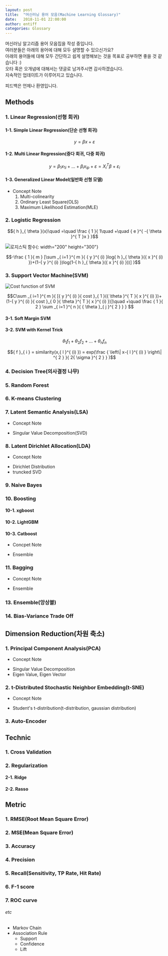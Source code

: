 ```yaml
---
layout: post
title:  "머신러닝 용어 모음(Machine Learning Glossary)"
date:   2018-11-01 22:00:00
author: entiff
categories: Glossary
---
```


머신러닝 알고리즘 용어 모음집을 작성 중입니다.  
여러분들은 아래의 용어에 대해 모두 설명할 수 있으신가요?  
아래의 용어들에 대해 모두 간단하고 쉽게 설명해보는 것을 목표로 공부하면 좋을 것 같습니다 :)  
오타 혹은 오개념에 대해서는 댓글로 남겨주시면 감사하겠습니다.  
지속적인 업데이트가 이루어지고 있습니다.  

피드백은 언제나 환영입니다.

## Methods

### 1. Linear Regression(선형 회귀)

#### 1-1. Simple Linear Regression(단순 선형 회귀)

$$ y = \beta x + \varepsilon $$

#### 1-2. Multi Linear Regression(중다 회귀, 다중 회귀)

$$ y = { \beta  }_{ 1 }{ x }_{ 1i } + ... + { \beta  }_{ i }{ x }_{ ip } + \varepsilon = { X }_{ i }^{ T }\beta + { \varepsilon  }_{ i } $$

#### 1-3. Generalized Linear Model(일반화 선형 모델)

* Concept Note
  1. Multi-colinearity
  2. Ordinary Least Square(OLS)
  3. Maximum Likelihood Estimation(MLE)

### 2. Logistic Regression

$${ h }_{ \theta  }(x)\quad =\quad \frac { 1 }{ 1\quad +\quad { e }^{ -{ \theta  }^{ T }x } }$$

![로지스틱 함수](https://upload.wikimedia.org/wikipedia/commons/thumb/8/88/Logistic-curve.svg/480px-Logistic-curve.svg.png){: width="200" height="300"}

$$-\frac { 1 }{ m } [\sum _{ i=1 }^{ m }{ { y }^{ (i) }log{ h }_{ \theta  }({ x }^{ (i) })+(1-{ y }^{ (i) })log(1-{ h }_{ \theta  }({ x }^{ (i) }))] }$$

### 3. Support Vector Machine(SVM)

![Cost function of SVM](http://www.holehouse.org/mlclass/12_Support_Vector_Machines_files/Image%20[12].png)

$$C\sum _{ i=1 }^{ m }{ [{ y }^{ (i) }{ cost }_{ 1 }({ \theta  }^{ T }{ x }^{ (i) })+(1-{ y }^{ (i) }{ cost }_{ 0 }{ \theta  }^{ T }{ x }^{ (i) })]\quad +\quad \frac { 1 }{ 2 } \sum _{ i=1 }^{ n }{ { \theta  }_{ j }^{ 2 } }  } $$

#### 3-1. Soft Margin SVM

#### 3-2. SVM with Kernel Trick

$${ \theta  }_{ 1 }{ f }_{ 1 }+{ \theta  }_{ 2 }{ f }_{ 2 }+...+{ \theta  }_{ n }{ f }_{ n }$$

$${ f }_{ i } = similarity(x,{ l }^{ (i) }) = exp(\frac { \left\| x-{ l }^{ (i) } \right\| ^{ 2 } }{ 2{ \sigma  }^{ 2 } } )$$

### 4. Decision Tree(의사결정 나무)

### 5. Random Forest

### 6. K-means Clustering

### 7. Latent Semantic Analysis(LSA)

* Concept Note
 - Singular Value Decomposition(SVD)

### 8. Latent Dirichlet Allocation(LDA)

* Concept Note
 - Dirichlet Distribution
 - truncked SVD

### 9. Naive Bayes

### 10. Boosting

#### 10-1. xgboost
#### 10-2. LightGBM
#### 10-3. Catboost

* Concpet Note
 - Ensemble

### 11. Bagging

* Concept Note
 - Ensemble

### 13. Ensemble(앙상블)

### 14. Bias-Variance Trade Off

## Dimension Reduction(차원 축소)

### 1. Principal Component Analysis(PCA)

* Concept Note
 - Singular Value Decomposition
 - Eigen Value, Eigen Vector

### 2. t-Distributed Stochastic Neighbor Embedding(t-SNE)

* Concept Note
 - Student's t-distribution(t-distribution, gaussian distribution)

### 3. Auto-Encoder

## Technic

### 1. Cross Validation

### 2. Regularization

#### 2-1. Ridge

#### 2-2. Rasso

## Metric

### 1. RMSE(Root Mean Square Error)

### 2. MSE(Mean Square Error)

### 3. Accuracy

### 4. Precision

### 5. Recall(Sensitivity, TP Rate, Hit Rate)

### 6. F-1 score

### 7. ROC curve

###### etc
- Markov Chain
- Association Rule
  - Support
  - Confidence
  - Lift
